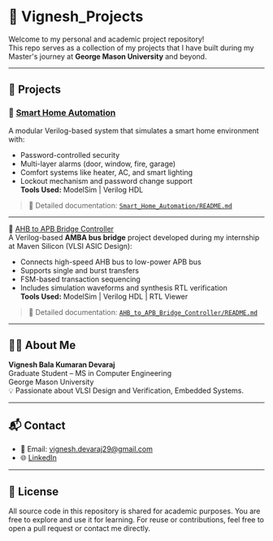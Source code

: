 # 💼 Vignesh_Projects

Welcome to my personal and academic project repository!  
This repo serves as a collection of my projects that I have built during my Master's journey at **George Mason University** and beyond.

---

## 📂 Projects

### 🔐 [Smart Home Automation](./Smart_Home_Automation/README.md)
A modular Verilog-based system that simulates a smart home environment with:
- Password-controlled security
- Multi-layer alarms (door, window, fire, garage)
- Comfort systems like heater, AC, and smart lighting
- Lockout mechanism and password change support  
**Tools Used:** ModelSim | Verilog HDL

> 📎 Detailed documentation: [`Smart_Home_Automation/README.md`](./Smart_Home_Automation/README.md)

---

🔗 [AHB to APB Bridge Controller](./AHB_to_APB_Bridge_Controller/README.md)  
A Verilog-based **AMBA bus bridge** project developed during my internship at Maven Silicon (VLSI ASIC Design):
- Connects high-speed AHB bus to low-power APB bus
- Supports single and burst transfers
- FSM-based transaction sequencing
- Includes simulation waveforms and synthesis RTL verification  
**Tools Used:** ModelSim | Verilog HDL | RTL Viewer  

> 📎 Detailed documentation: [`AHB_to_APB_Bridge_Controller/README.md`](./AHB_to_APB_Bridge_Controller/README.md)
---

## 🧑‍💻 About Me

**Vignesh Bala Kumaran Devaraj**  
Graduate Student – MS in Computer Engineering  
George Mason University  
💡 Passionate about VLSI Design and Verification, Embedded Systems.

---

## 📬 Contact

- 📧 Email: vignesh.devaraj29@gmail.com  
- 🌐 [LinkedIn](https://www.linkedin.com/in/vignesh-devaraj)

---

## 📜 License

All source code in this repository is shared for academic purposes. You are free to explore and use it for learning. For reuse or contributions, feel free to open a pull request or contact me directly.
